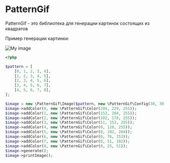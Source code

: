 PatternGif
========

PatternGif - это библиотека для генерации картинок состоящих из квадратов

Пример генерации картинки:

![My image](http://cs14107.vk.me/c614721/v614721749/771c/A52D_c0tkTc.jpg)

```php
<?php

$pattern = [
    [0, 1, 2, 3, 4],
    [1, 2, 3, 4, 5],
    [2, 3, 4, 5, 6],
    [3, 4, 5, 6, 7],
    [4, 5, 6, 7, 8],
];

$image = new \PatternGif\Image($pattern, new \PatternGif\Config(30, 30, 1));
$image->addColor(0, new \PatternGif\Color(204, 229, 255));
$image->addColor(1, new \PatternGif\Color(153, 204, 255));
$image->addColor(2, new \PatternGif\Color(102, 178, 255));
$image->addColor(3, new \PatternGif\Color(51, 153, 255));
$image->addColor(4, new \PatternGif\Color(0, 128, 255));
$image->addColor(5, new \PatternGif\Color(0, 102, 204));
$image->addColor(6, new \PatternGif\Color(0, 76, 153));
$image->addColor(7, new \PatternGif\Color(0, 51, 102));
$image->addColor(8, new \PatternGif\Color(0, 25, 51));
$image->generate();
$image->printImage();
```


